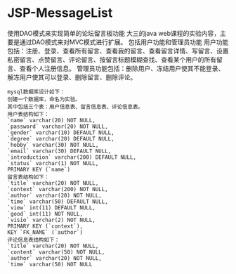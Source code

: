 # JSP-MessageList
使用DAO模式来实现简单的论坛留言板功能
    大三的java web课程的实验内容，主要是通过DAO模式来对MVC模式进行扩展。
    包括用户功能和管理员功能
    用户功能包括：注册、登录、查看所有留言、查看我的留言、查看留言详情、写留言、设置私密留言、点赞留言、评论留言、按留言标题模糊查找、查看某个用户的所有留言、查看个人注册信息。
    管理员功能包括：删除用户、冻结用户使其不能登录、解冻用户使其可以登录、删除留言、删除评论。
    
    mysql数据库设计如下：
    创建一个数据库，命名为实验。
    其中包括三个表：用户信息表、留言信息表、评论信息表。
    用户表结构如下：
    `name` varchar(20) NOT NULL,
    `password` varchar(20) NOT NULL,
    `gender` varchar(10) DEFAULT NULL,
    `degree` varchar(20) DEFAULT NULL,
    `hobby` varchar(30) NOT NULL,
    `email` varchar(30) DEFAULT NULL,
    `introduction` varchar(200) DEFAULT NULL,
    `status` varchar(1) NOT NULL,
    PRIMARY KEY (`name`)
    留言表结构如下：
    `title` varchar(20) NOT NULL,
    `context` varchar(200) NOT NULL,
    `author` varchar(20) NOT NULL,
    `time` varchar(50) DEFAULT NULL,
    `view` int(11) DEFAULT NULL,
    `good` int(11) NOT NULL,
    `visio` varchar(2) NOT NULL,
    PRIMARY KEY (`context`),
    KEY `FK_NAME` (`author`)
    评论信息表结构如下：
    `title` varchar(20) NOT NULL,
    `content` varchar(50) NOT NULL,
    `author` varchar(20) NOT NULL,
    `time` varchar(50) NOT NULL

